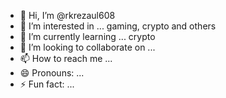 - 👋 Hi, I’m @rkrezaul608
- 👀 I’m interested in ... gaming, crypto and others
- 🌱 I’m currently learning ... crypto
- 💞️ I’m looking to collaborate on ...
- 📫 How to reach me ...
- 😄 Pronouns: ...
- ⚡ Fun fact: ...

<!---
rkrezaul608/rkrezaul608 is a ✨ special ✨ repository because its `README.md` (this file) appears on your GitHub profile.
You can click the Preview link to take a look at your changes.
--->
